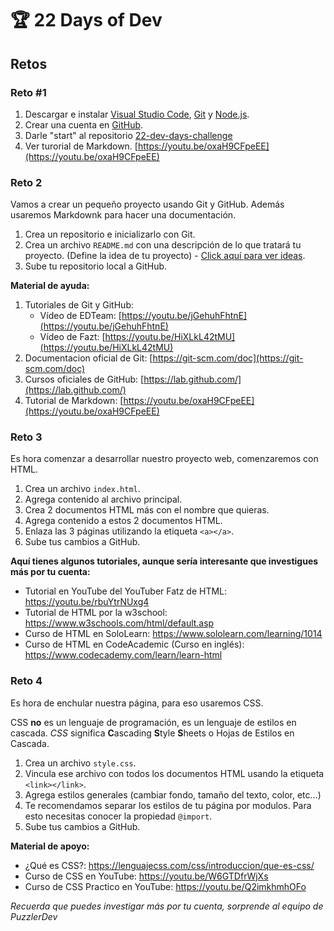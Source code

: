 # 🏆  22 Days of Dev

## Retos

### Reto #1

1. Descargar e instalar [Visual Studio Code](https://code.visualstudio.com/), [Git](https://git-scm.com/) y [Node.js](https://nodejs.org/en/).
2. Crear una cuenta en [GitHub](https://github.com/).
3. Darle "start" al repositorio [22-dev-days-challenge](https://github.com/PuzzlerDev/22-dev-days-challenge.git)
4. Ver turorial de Markdown. [https://youtu.be/oxaH9CFpeEE](https://youtu.be/oxaH9CFpeEE)

### Reto 2
 
Vamos a crear un pequeño proyecto usando Git y GitHub. Además usaremos Markdownk para hacer una documentación.
 
1. Crea un repositorio e inicializarlo con Git.
2. Crea un archivo `README.md` con una descripción de lo que tratará tu proyecto. (Define la idea de tu proyecto) - [Click aquí para ver ideas](./ideas.md).
3. Sube tu repositorio local a GitHub.
 
**Material de ayuda:**
1. Tutoriales de Git y GitHub:
   - Vídeo de EDTeam: [https://youtu.be/jGehuhFhtnE](https://youtu.be/jGehuhFhtnE)
   - Vídeo de Fazt: [https://youtu.be/HiXLkL42tMU](https://youtu.be/HiXLkL42tMU)
2. Documentacion oficial de Git: [https://git-scm.com/doc](https://git-scm.com/doc)
3. Cursos oficiales de GitHub: [https://lab.github.com/](https://lab.github.com/)
4. Tutorial de Markdown: [https://youtu.be/oxaH9CFpeEE](https://youtu.be/oxaH9CFpeEE)

### Reto 3

Es hora comenzar a desarrollar nuestro proyecto web, comenzaremos con HTML.

1. Crea un archivo `index.html`.
2. Agrega contenido al archivo principal.
3. Crea 2 documentos HTML más con el nombre que quieras.
4. Agrega contenido a estos 2 documentos HTML.
5. Enlaza las 3 páginas utilizando la etiqueta `<a></a>`.
6. Sube tus cambios a GitHub.

**Aquí tienes algunos tutoriales, aunque sería interesante que investigues más por tu cuenta:**
 
- Tutorial en YouTube del YouTuber Fatz de HTML: https://youtu.be/rbuYtrNUxg4
- Tutorial de HTML por la w3school: https://www.w3schools.com/html/default.asp
- Curso de HTML en SoloLearn: https://www.sololearn.com/learning/1014
- Curso de HTML en CodeAcademic (Curso en inglés): https://www.codecademy.com/learn/learn-html

### Reto 4
 
Es hora de enchular nuestra página, para eso usaremos CSS.

CSS **no** es un lenguaje de programación, es un lenguaje de estilos en cascada. _CSS_ significa **C**ascading **S**tyle **S**heets o Hojas de Estilos en Cascada.

1. Crea un archivo `style.css`.
2. Vincula ese archivo con todos los documentos HTML usando la etiqueta `<link></link>`.
3. Agrega estilos generales (cambiar fondo, tamaño del texto, color, etc...)
4. Te recomendamos separar los estilos de tu página por modulos. Para esto necesitas conocer la propiedad `@import`.
5. Sube tus cambios a GitHub.

**Material de apoyo:**
- ¿Qué es CSS?: https://lenguajecss.com/css/introduccion/que-es-css/
- Curso de CSS en YouTube: https://youtu.be/W6GTDfrWjXs
- Curso de CSS Practico en YouTube: https://youtu.be/Q2imkhmhOFo

_Recuerda que puedes investigar más por tu cuenta, sorprende al equipo de PuzzlerDev_